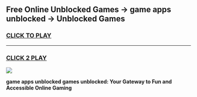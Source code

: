 
## Free Online Unblocked Games → game apps unblocked → Unblocked Games
<h3>
<a href="https://premium.freeplayer.one?title=game_apps_unblocked&ref=21F">CLICK TO PLAY</a></h3>
<hr>

<h3>
<a href="https://premium.freeplayer.one?title=game_apps_unblocked&ref=21F">CLICK 2 PLAY</a>
  
</h3>

<a href="https://premium.freeplayer.one?title=game_apps_unblocked&ref=21F/"><img src="https://clearcache.store/games.png"></a>


**game apps unblocked games unblocked: Your Gateway to Fun and Accessible Online Gaming**
